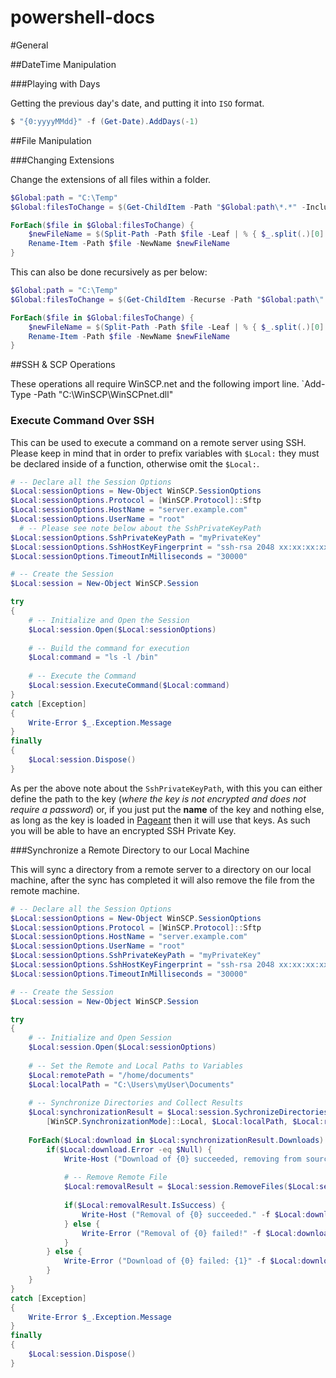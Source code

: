 powershell-docs
===============

#General

##DateTime Manipulation

###Playing with Days

Getting the previous day's date, and putting it into `ISO` format.

```powershell
$ "{0:yyyyMMdd}" -f (Get-Date).AddDays(-1)
```
##File Manipulation

###Changing Extensions

Change the extensions of all files within a folder.
```powershell
$Global:path = "C:\Temp"
$Global:filesToChange = $(Get-ChildItem -Path "$Global:path\*.*" -Include *.txt)

ForEach($file in $Global:filesToChange) {
    $newFileName = $(Split-Path -Path $file -Leaf | % { $_.split(.)[0] } | % { "$_.csv" }
    Rename-Item -Path $file -NewName $newFileName
}
```

This can also be done recursively as per below:

```powershell
$Global:path = "C:\Temp"
$Global:filesToChange = $(Get-ChildItem -Recurse -Path "$Global:path\" -Include *.txt)

ForEach($file in $Global:filesToChange) {
    $newFileName = $(Split-Path -Path $file -Leaf | % { $_.split(.)[0] } | % { "$_.csv" }
    Rename-Item -Path $file -NewName $newFileName
}
```

##SSH & SCP Operations

These operations all require WinSCP.net and the following import line.
`Add-Type -Path "C:\WinSCP\WinSCPnet.dll"

### Execute Command Over SSH

This can be used to execute a command on a remote server using SSH. Please keep in mind that in order to prefix variables with `$Local:` they must be declared inside of a function, otherwise omit the `$Local:`.

```powershell
# -- Declare all the Session Options
$Local:sessionOptions = New-Object WinSCP.SessionOptions
$Local:sessionOptions.Protocol = [WinSCP.Protocol]::Sftp
$Local:sessionOptions.HostName = "server.example.com"
$Local:sessionOptions.UserName = "root"
  # -- Please see note below about the SshPrivateKeyPath
$Local:sessionOptions.SshPrivateKeyPath = "myPrivateKey"
$Local:sessionOptions.SshHostKeyFingerprint = "ssh-rsa 2048 xx:xx:xx:xx:xx:xx:xx:xx:xx:xx:xx:xx:xx:xx:xx:xx"
$Local:sessionOptions.TimeoutInMilliseconds = "30000"

# -- Create the Session
$Local:session = New-Object WinSCP.Session

try
{
    # -- Initialize and Open the Session
    $Local:session.Open($Local:sessionOptions)
    
    # -- Build the command for execution
    $Local:command = "ls -l /bin"
    
    # -- Execute the Command
    $Local:session.ExecuteCommand($Local:command)
}
catch [Exception]
{
    Write-Error $_.Exception.Message
}
finally
{
    $Local:session.Dispose()
}
```

As per the above note about the `SshPrivateKeyPath`, with this you can either define the path to the key (_where the key is not encrypted and does not require a password_) or, if you just put the __name__ of the key and nothing else, as long as the key is loaded in [Pageant](http://en.wikipedia.org/wiki/PuTTY#Components) then it will use that keys. As such you will be able to have an encrypted SSH Private Key.

###Synchronize a Remote Directory to our Local Machine

This will sync a directory from a remote server to a directory on our local machine, after the sync has completed it will also remove the file from the remote machine.

```powershell
# -- Declare all the Session Options
$Local:sessionOptions = New-Object WinSCP.SessionOptions
$Local:sessionOptions.Protocol = [WinSCP.Protocol]::Sftp
$Local:sessionOptions.HostName = "server.example.com"
$Local:sessionOptions.UserName = "root"
$Local:sessionOptions.SshPrivateKeyPath = "myPrivateKey"
$Local:sessionOptions.SshHostKeyFingerprint = "ssh-rsa 2048 xx:xx:xx:xx:xx:xx:xx:xx:xx:xx:xx:xx:xx:xx:xx:xx"
$Local:sessionOptions.TimeoutInMilliseconds = "30000"

# -- Create the Session
$Local:session = New-Object WinSCP.Session

try
{
    # -- Initialize and Open Session
    $Local:session.Open($Local:sessionOptions)
    
    # -- Set the Remote and Local Paths to Variables
    $Local:remotePath = "/home/documents"
    $Local:localPath = "C:\Users\myUser\Documents"
    
    # -- Synchronize Directories and Collect Results
    $Local:synchronizationResult = $Local:session.SychronizeDirectories(
        [WinSCP.SynchronizationMode]::Local, $Local:localPath, $Local:remotePath, $False)
    
    ForEach($Local:download in $Local:synchronizationResult.Downloads) {
        if($Local:download.Error -eq $Null) {
            Write-Host ("Download of {0} succeeded, removing from source" -f $Local:download.FileName)
            
            # -- Remove Remote File
            $Local:removalResult = $Local:session.RemoveFiles($Local:session.EscapeFileMask($Local:download.FileName))
            
            if($Local:removalResult.IsSuccess) {
                Write-Host ("Removal of {0} succeeded." -f $Local:download.FileName)
            } else {
                Write-Error ("Removal of {0} failed!" -f $Local:download.FileName)
            }
        } else {
            Write-Error ("Download of {0} failed: {1}" -f $Local:download:FileName, $Local:download.Error.Message)
        }
    }
}
catch [Exception]
{
    Write-Error $_.Exception.Message
}
finally
{
    $Local:session.Dispose()
}
```
